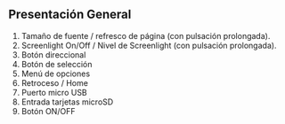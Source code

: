 ## Presentación General
1. Tamaño de fuente / refresco de página (con pulsación prolongada).
2. Screenlight On/Off / Nivel de Screenlight (con pulsación prolongada).
3. Botón direccional 
4. Botón de selección
5. Menú de opciones
6. Retroceso / Home
7. Puerto micro USB 
8. Entrada tarjetas microSD
9. Botón ON/OFF

